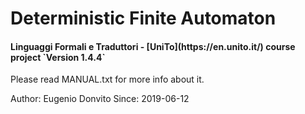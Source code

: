 # Deterministic Finite Automaton 
<h4>Linguaggi Formali e Traduttori - [UniTo](https://en.unito.it/) course project `Version 1.4.4`</h4>

Please read MANUAL.txt for more info about it.

Author: Eugenio Donvito
Since: 2019-06-12
